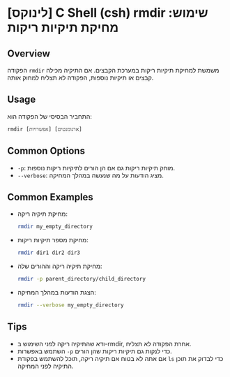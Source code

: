 # [לינוקס] C Shell (csh) rmdir שימוש: מחיקת תיקיות ריקות

## Overview
הפקודה `rmdir` משמשת למחיקת תיקיות ריקות במערכת הקבצים. אם התיקיה מכילה קבצים או תיקיות נוספות, הפקודה לא תצליח למחוק אותה.

## Usage
התחביר הבסיסי של הפקודה הוא:
```
rmdir [אפשרויות] [ארגומנטים]
```

## Common Options
- `-p`: מוחק תיקיות ריקות גם אם הן הורים לתיקיות ריקות נוספות.
- `--verbose`: מציג הודעות על מה שנעשה במהלך המחיקה.

## Common Examples
- מחיקת תיקיה ריקה:
  ```bash
  rmdir my_empty_directory
  ```

- מחיקת מספר תיקיות ריקות:
  ```bash
  rmdir dir1 dir2 dir3
  ```

- מחיקת תיקיה ריקה וההורים שלה:
  ```bash
  rmdir -p parent_directory/child_directory
  ```

- הצגת הודעות במהלך המחיקה:
  ```bash
  rmdir --verbose my_empty_directory
  ```

## Tips
- ודא שהתיקיה ריקה לפני השימוש ב-rmdir, אחרת הפקודה לא תצליח.
- השתמש באפשרות `-p` כדי לנקות גם תיקיות ריקות שהן הורים.
- אם אתה לא בטוח אם תיקיה ריקה, תוכל להשתמש בפקודת `ls` כדי לבדוק את תוכן התיקיה לפני המחיקה.